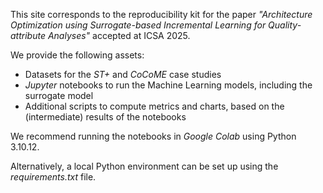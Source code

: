 This site corresponds to the reproducibility kit for the paper *"Architecture Optimization using Surrogate-based Incremental Learning for Quality-attribute Analyses"* accepted at ICSA 2025.

We provide the following assets:
* Datasets for the *ST+* and *CoCoME* case studies
* *Jupyter* notebooks to run the Machine Learning models, including the surrogate model
* Additional scripts to compute metrics and charts, based on the (intermediate) results of the notebooks

We recommend running the notebooks in *Google Colab* using Python 3.10.12.

Alternatively, a local Python environment can be set up using the *requirements.txt* file.
